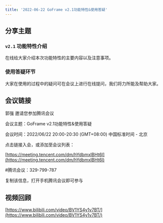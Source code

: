 ```yaml
---
title: '2022-06-22 GoFrame v2.1功能特性&使用答疑'
---
```


## 分享主题

### `v2.1` 功能特性介绍

在线给大家介绍本次功能特性的主要内容以及注意事项。

### 使用答疑环节

大家在使用的过程中的疑问可在会议上进行在线提问，我们将力所能及帮助大家。

## 会议链接

郭强 邀请您参加腾讯会议

会议主题：GoFrame v2.1功能特性&使用答疑

会议时间：2022/06/22 20:00-20:30 (GMT+08:00) 中国标准时间 - 北京

点击链接入会，或添加至会议列表：

[https://meeting.tencent.com/dm/hYdbmxIBHt6l](https://meeting.tencent.com/dm/hYdbmxIBHt6l)

#腾讯会议：329-799-787

复制该信息，打开手机腾讯会议即可参与

## 视频回顾

[https://www.bilibili.com/video/BV1YS4y1v7BT/](https://www.bilibili.com/video/BV1YS4y1v7BT/)